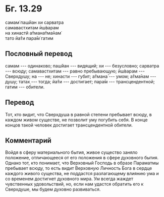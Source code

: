 # Бг. 13.29
самам̇ паш́йан хи сарватра<br/>
самавастхитам ӣш́варам<br/>
на хинастй а̄тмана̄тма̄нам̇<br/>
тато йа̄ти пара̄м̇ гатим
## Пословный перевод

самам --- одинаково; паш́йан --- видящий; хи --- безусловно; сарватра ---
всюду; самавастхитам --- равно пребывающую; ӣш́варам --- Сверхдушу; на
--- не; хинасти --- губит; а̄тмана̄ --- умом; а̄тма̄нам --- душу; татах̣ ---
тогда; йа̄ти --- достигает; пара̄м --- трансцендентной; гатим --- обители.

## Перевод

Тот, кто видит, что Сверхдуша в равной степени пребывает всюду, в каждом
живом существе, не позволит уму погубить себя. В конце концов такой
человек достигает трансцендентной обители.

## Комментарий

Войдя в сферу материального бытия, живое существо заняло положение,
отличающееся от его положения в сфере духовного бытия. Однако тот, кто
понимает, что Верховный Господь в образе Параматмы пребывает всюду, то
есть видит Верховную Личность Бога в сердце каждого живого существа, не
поддастся разлагающему влиянию ума и со временем достигнет духовного
мира. Ум всегда жаждет чувственных удовольствий, но, если нам удастся
обратить его к Сверхдуше, мы будем духовно развиваться.
